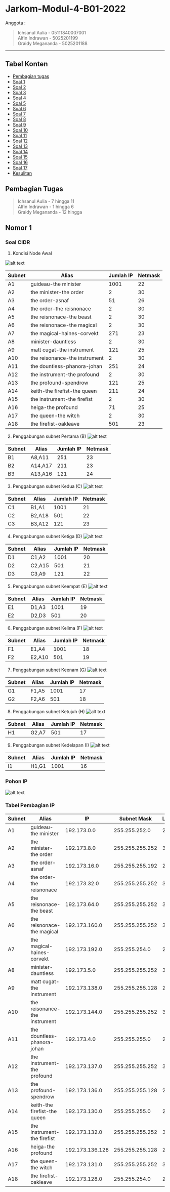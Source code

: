 # Jarkom-Modul-4-B01-2022

Anggota :
> Ichsanul Aulia - 05111840007001\
> Alfin Indrawan - 5025201199\
> Graidy Megananda - 5025201188

---
## Tabel Konten
- [Pembagian tugas](#pembagian-tugas)
- [Soal 1](#nomor-1)
- [Soal 2](#nomor-2)
- [Soal 3](#nomor-3)
- [Soal 4](#nomor-4)
- [Soal 5](#nomor-5)
- [Soal 6](#nomor-6)
- [Soal 7](#nomor-7)
- [Soal 8](#nomor-8)
- [Soal 9](#nomor-9)
- [Soal 10](#nomor-10)
- [Soal 11](#nomor-11)
- [Soal 12](#nomor-12)
- [Soal 13](#nomor-13)
- [Soal 14](#nomor-14)
- [Soal 15](#nomor-15)
- [Soal 16](#nomor-16)
- [Soal 17](#nomor-17)
- [Kesulitan](#kesulitan)

## Pembagian Tugas
> Ichsanul Aulia - 7 hingga 11\
> Alfin Indrawan - 1 hingga 6\
> Graidy Megananda - 12 hingga

## Nomor 1
### Soal CIDR
1. Kondisi Node Awal
 
![alt text](https://github.com/Graidy27/Jarkom-Modul-4-B01-2022/blob/main/step1.png?raw=true)

 
| Subnet | Alias                         | Jumlah IP | Netmask |
| ------ | ----------------------------- | --------- | ------- |
| A1     | guideau-the minister          | 1001      | 22      |
| A2     | the minister-the order        | 2         | 30      |
| A3     | the order-asnaf               | 51        | 26      |
| A4     | the order-the reisnonace      | 2         | 30      |
| A5     | the reisnonace-the beast      | 2         | 30      |
| A6     | the reisnonace-the magical    | 2         | 30      |
| A7     | the magical-haines-corvekt    | 271       | 23      |
| A8     | minister-dauntless            | 2         | 30      |
| A9     | matt cugat-the instrument     | 121       | 25      |
| A10    | the reisonance-the instrument | 2         | 30      |
| A11    | the dountless-phanora-johan   | 251       | 24      |
| A12    | the instrument-the profound   | 2         | 30      |
| A13    | the profound-spendrow         | 121       | 25      |
| A14    | keith-the firefist-the queen  | 211       | 24      |
| A15    | the instrument-the firefist   | 2         | 30      |
| A16    | heiga-the profound            | 71        | 25      |
| A17    | the queen-the witch           | 2         | 30      |
| A18    | the firefist-oakleave         | 501       | 23      |
 
2. Penggabungan subnet Pertama (B)
![alt text](https://github.com/Graidy27/Jarkom-Modul-4-B01-2022/blob/main/step2.png?raw=true)

| Subnet | Alias   | Jumlah IP | Netmask |
| ------ | ------- | --------- | ------- |
| B1     | A8,A11  | 251       | 23      |
| B2     | A14,A17 | 211       | 23      |
| B3     | A13,A16 | 121       | 24      |

3. Penggabungan subnet Kedua (C)
![alt text](https://github.com/Graidy27/Jarkom-Modul-4-B01-2022/blob/main/step3.png?raw=true)

| Subnet | Alias  | Jumlah IP | Netmask |
| ------ | ------ | --------- | ------- |
| C1     | B1,A1  | 1001      | 21      |
| C2     | B2,A18 | 501       | 22      |
| C3     | B3,A12 | 121       | 23      |

4. Penggabungan subnet Ketiga (D)
![alt text](https://github.com/Graidy27/Jarkom-Modul-4-B01-2022/blob/main/step4.png?raw=true)

| Subnet | Alias  | Jumlah IP | Netmask |
| ------ | ------ | --------- | ------- |
| D1     | C1,A2  | 1001      | 20      |
| D2     | C2,A15 | 501       | 21      |
| D3     | C3,A9  | 121       | 22      |

5. Penggabungan subnet Keempat (E)
![alt text](https://github.com/Graidy27/Jarkom-Modul-4-B01-2022/blob/main/step5.png?raw=true)

| Subnet | Alias | Jumlah IP | Netmask |
| ------ | ----- | --------- | ------- |
| E1     | D1,A3 | 1001      | 19      |
| E2     | D2,D3 | 501       | 20      |

6. Penggabungan subnet Kelima (F)
![alt text](https://github.com/Graidy27/Jarkom-Modul-4-B01-2022/blob/main/step6.png?raw=true)

| Subnet | Alias  | Jumlah IP | Netmask |
| ------ | ------ | --------- | ------- |
| F1     | E1,A4  | 1001      | 18      |
| F2     | E2,A10 | 501       | 19      |

7. Penggabungan subnet Keenam (G)
![alt text](https://github.com/Graidy27/Jarkom-Modul-4-B01-2022/blob/main/step7.png?raw=true)

| Subnet | Alias | Jumlah IP | Netmask |
| ------ | ----- | --------- | ------- |
| G1     | F1,A5 | 1001      | 17      |
| G2     | F2,A6 | 501       | 18      |

8. Penggabungan subnet Ketujuh (H)
![alt text](https://github.com/Graidy27/Jarkom-Modul-4-B01-2022/blob/main/step8.png?raw=true)

| Subnet | Alias | Jumlah IP | Netmask |
| ------ | ----- | --------- | ------- |
| H1     | G2,A7 | 501       | 17      |

9. Penggabungan subnet Kedelapan (I)
![alt text](https://github.com/Graidy27/Jarkom-Modul-4-B01-2022/blob/main/step9.png?raw=true)

 | Subnet | Alias | Jumlah IP | Netmask |
| ------ | ----- | --------- | ------- |
| I1     | H1,G1 | 1001      | 16      |
 
### Pohon IP
 
![alt text](https://github.com/Graidy27/Jarkom-Modul-4-B01-2022/blob/main/calculation.png?raw=true)

### Tabel Pembagian IP

| Subnet | Alias                         | IP              | Subnet Mask     | Length |
| ------ | ----------------------------- | --------------- | --------------- | ------ |
| A1     | guideau-the minister          | 192.173.0.0     | 255.255.252.0   | 22     |
| A2     | the minister-the order        | 192.173.8.0     | 255.255.255.252 | 30     |
| A3     | the order-asnaf               | 192.173.16.0    | 255.255.255.192 | 26     |
| A4     | the order-the reisnonace      | 192.173.32.0    | 255.255.255.252 | 30     |
| A5     | the reisnonace-the beast      | 192.173.64.0    | 255.255.255.252 | 30     |
| A6     | the reisnonace-the magical    | 192.173.160.0   | 255.255.255.252 | 30     |
| A7     | the magical-haines-corvekt    | 192.173.192.0   | 255.255.254.0   | 23     |
| A8     | minister-dauntless            | 192.173.5.0     | 255.255.255.252 | 30     |
| A9     | matt cugat-the instrument     | 192.173.138.0   | 255.255.255.128 | 25     |
| A10    | the reisonance-the instrument | 192.173.144.0   | 255.255.255.252 | 30     |
| A11    | the dountless-phanora-johan   | 192.173.4.0     | 255.255.255.0   | 24     |
| A12    | the instrument-the profound   | 192.173.137.0   | 255.255.255.252 | 30     |
| A13    | the profound-spendrow         | 192.173.136.0   | 255.255.255.128 | 25     |
| A14    | keith-the firefist-the queen  | 192.173.130.0   | 255.255.255.0   | 24     |
| A15    | the instrument-the firefist   | 192.173.132.0   | 255.255.255.252 | 30     |
| A16    | heiga-the profound            | 192.173.136.128 | 255.255.255.128 | 25     |
| A17    | the queen-the witch           | 192.173.131.0   | 255.255.255.252 | 30     |
| A18    | the firefist-oakleave         | 192.173.128.0   | 255.255.254.0   | 23     |
